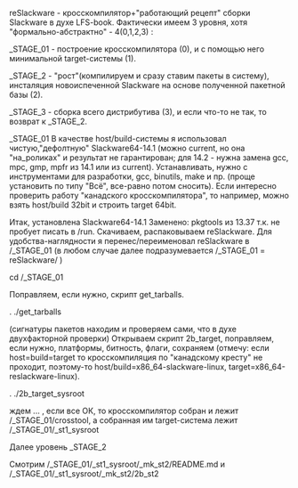reSlackware - кросскомпилятор+"работающий рецепт" сборки Slackware в духе LFS-book.
Фактически имеем 3 уровня, хотя "формально-абстрактно" - 4(0,1,2,3) :

_STAGE_01 - построение кросскомпилятора (0),
 и с помощью него минимальной target-системы (1).

_STAGE_2  - "рост"(компилируем и сразу ставим пакеты в систему),
 инсталяция новоиспеченной Slackware на основе полученной пакетной базы (2).

_STAGE_3 - сборка всего дистрибутива (3), и если что-то не так, то возврат к _STAGE_2.


_STAGE_01
В качестве host/build-системы я использовал чистую,"дефолтную" Slackware64-14.1
(можно current, но она "на_роликах" и результат не гарантирован;
 для 14.2 - нужна замена gcc, mpc, gmp, mpfr из 14.1 или из current).
Устанавливать, нужно с инструментами для разработки, gcc, binutils, make и пр.
(проще установить по типу "Всё", все-равно потом сносить).
Если интересно проверить работу "канадского кросскомпилятора",
то например, можно взять host/build 32bit и строить target 64bit.

Итак, установлена Slackware64-14.1
Заменено: pkgtools из 13.37 т.к. не пробует писать в /run.
Скачиваем, распаковываем reSlackware.
Для удобства-наглядности я перенес/переименовал reSlackware в /_STAGE_01
(в любом случае далее подразумевается /_STAGE_01 = reSlackware/ )

cd /_STAGE_01

Поправляем, если нужно, скрипт get_tarballs.

. ./get_tarballs

(сигнатуры пакетов находим и проверяем сами, что в духе двухфакторной проверки)
Открываем скрипт 2b_target, поправляем, если нужно, платформы, битность, флаги, сохраняем
(отмечу: если host=build=target то кросскомпиляция по "канадскому кресту" не проходит,
поэтому-то host/build=x86_64-slackware-linux, target=x86_64-reslackware-linux).

. ./2b_target_sysroot

ждем ...
, если все OК, то кросскомпилятор собран и лежит /_STAGE_01/crosstool,
а собранная им target-система  лежит /_STAGE_01/_st1_sysroot


Далее уровень _STAGE_2

Смотрим /_STAGE_01/_st1_sysroot/_mk_st2/README.md
и /_STAGE_01/_st1_sysroot/_mk_st2/2b_st2


